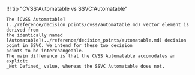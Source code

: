 !!! tip "CVSS:Automatable vs SSVC:Automatable"

    The [CVSS Automatable](../reference/decision_points/cvss/automatable.md) vector element is derived from
    the identically named
    [Automatable](../reference/decision_points/automatable.md) decision point in SSVC. We intend for these two decision
    points to be interchangeable.
    The main difference is that the CVSS Automatable accomodates an explicit
    _Not Defined_ value, whereas the SSVC Automatable does not.
